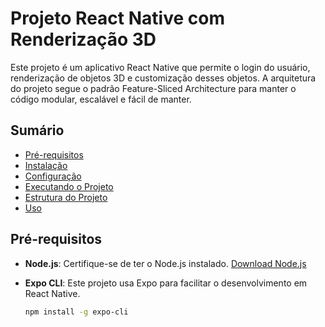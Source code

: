 # Projeto React Native com Renderização 3D

Este projeto é um aplicativo React Native que permite o login do usuário, renderização de objetos 3D e customização desses objetos. A arquitetura do projeto segue o padrão Feature-Sliced Architecture para manter o código modular, escalável e fácil de manter.

## Sumário

- [Pré-requisitos](#pré-requisitos)
- [Instalação](#instalação)
- [Configuração](#configuração)
- [Executando o Projeto](#executando-o-projeto)
- [Estrutura do Projeto](#estrutura-do-projeto)
- [Uso](#uso)

## Pré-requisitos

- **Node.js**: Certifique-se de ter o Node.js instalado. [Download Node.js](https://nodejs.org/)
- **Expo CLI**: Este projeto usa Expo para facilitar o desenvolvimento em React Native.
  
  ```bash
  npm install -g expo-cli
